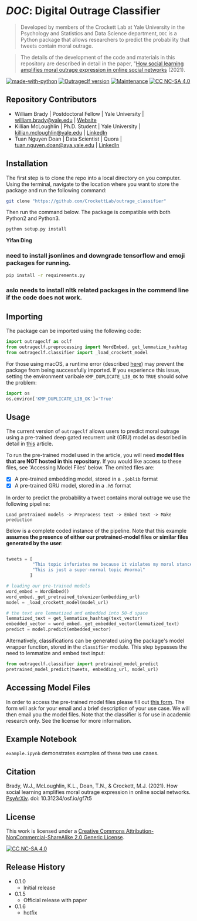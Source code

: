 # *DOC*: Digital Outrage Classifier

> Developed by members of the Crockett Lab at Yale University in the Psychology and Statistics and Data Science department, `DOC` is a Python package that allows researchers to predict the probability that tweets contain moral outrage. 

> The details of the development of the code and materials in this repository are described in detail in the paper, "[How social learning amplifies moral outrage expression in online social networks](https://psyarxiv.com/gf7t5) (2021).

[![made-with-python][made-with-python]](https://www.python.org/)
[![Outrageclf version][outrage-image]](www.google.com)
[![Maintenance](https://img.shields.io/badge/Maintained%3F-yes-green.svg)](www.google.com)
[![CC NC-SA 4.0](https://img.shields.io/badge/License-CC--NC--SA%202.0-lightgrey)](www.google.com)


## Repository Contributors
* William Brady | Postdoctoral Fellow | Yale University | william.brady@yale.edu | [Website](http://williamjbrady.com)
* Killian McLoughlin | Ph.D. Student | Yale University | killian.mcloughlin@yale.edu | [LinkedIn](www.linkedin.com/in/killian-mc-loughlin-5a151032)
* Tuan Nguyen Doan | Data Scientist | Quora | tuan.nguyen.doan@aya.yale.edu | [LinkedIn](https://www.linkedin.com/in/tuan-nguyen-doan)


## Installation

The first step is to clone the repo into a local directory on you computer. Using the terminal, navigate to the location where you want to store the package and run the following command:

```sh
git clone "https://github.com/CrockettLab/outrage_classifier"
```

Then run the command below. The package is compatible with both Python2 and Python3.
```sh
python setup.py install 
```

**Yifan Ding**
### need to install jsonlines and downgrade tensorflow and emoji packages for running.
```sh
pip install -r requirements.py
```

### aslo needs to install nltk related packages in the commend line if the code does not work.

## Importing
The package can be imported using the following code:

```python
import outrageclf as oclf
from outrageclf.preprocessing import WordEmbed, get_lemmatize_hashtag
from outrageclf.classifier import _load_crockett_model
```

For those using macOS, a runtime error (described [here](https://stackoverflow.com/questions/53014306/error-15-initializing-libiomp5-dylib-but-found-libiomp5-dylib-already-initial)) may prevent the package from being successfully imported. If you experience this issue, setting the environment varibale `KMP_DUPLICATE_LIB_OK` to `TRUE` should solve the problem:

```python
import os
os.environ['KMP_DUPLICATE_LIB_OK']='True'
```

## Usage
The current version of `outrageclf` allows users to predict moral outrage using a pre-trained deep gated recurrent unit (GRU) model as described in detail in [this](www.google.com) article. 

To run the pre-trained model used in the article, you will need **model files that are NOT hosted in this repository**. If you would like access to these files, see 'Accessing Model Files' below. The omited files are:

- [x] A pre-trained embedding model, stored in a `.joblib` format
- [x] A pre-trained GRU model, stored in a `.h5` format 

In order to predict the probability a tweet contains moral outrage we use the following pipeline:

```mermaid
Load pretrained models -> Preprocess text -> Embed text -> Make prediction 
```

Below is a complete coded instance of the pipeline. Note that this example **assumes the presence of either our pretrained-model files or similar files generated by the user**:

```python

tweets = [
          "This topic infuriates me because it violates my moral stance",
          "This is just a super-normal topic #normal"
         ]

# loading our pre-trained models
word_embed = WordEmbed()
word_embed._get_pretrained_tokenizer(embedding_url)
model = _load_crockett_model(model_url)

# the text are lemmatized and embedded into 50-d space
lemmatized_text = get_lemmatize_hashtag(text_vector)
embedded_vector = word_embed._get_embedded_vector(lemmatized_text)
predict = model.predict(embedded_vector)
```

Alternatively, classifications can be generated using the package's model wrapper function, stored in the `classifier` module. This step bypasses the need to lemmatize and embed text input:

```python
from outrageclf.classifier import pretrained_model_predict
pretrained_model_predict(tweets, embedding_url, model_url)
```
## Accessing Model Files
In order to access the pre-trained model files please fill out [this form](https://forms.gle/sRDbmtGK1dW6z6ff6). The form will ask for your email and a brief description of your use case. We will then email you the model files. Note that the classifier is for use in academic research only. See the license for more information.

## Example Notebook
`example.ipynb` demonstrates examples of these two use cases.

## Citation
Brady, W.J., McLoughlin, K.L., Doan, T.N., & Crockett, M.J. (2021). How social learning amplifies moral outrage expression in online social networks. [PsyArXiv](https://psyarxiv.com/gf7t5). doi: 10.31234/osf.io/gf7t5

## License
This work is licensed under a
[Creative Commons Attribution-NonCommercial-ShareAlike 2.0 Generic License][cc-nc-sa].

[![CC NC-SA 4.0][cc-nc-sa-image]][cc-nc-sa]

## Release History
* 0.1.0
    * Initial release
* 0.1.5
    * Official release with paper
* 0.1.6
    * hotfix

<!-- Markdown link & img dfn's -->
[made-with-python]: https://img.shields.io/badge/Made%20with-Python-FF0000.svg
[outrage-image]: https://img.shields.io/badge/DOC-v0.1.4-orange.svg
[cc-nc-sa]: https://creativecommons.org/licenses/by-nc-sa/2.0/
[cc-nc-sa-image]: https://licensebuttons.net/l/by-nc-sa/2.0/88x31.png
[cc-nc-sa-shield]: https://img.shields.io/badge/License-CC--NC--SA%202.0-lightgrey
[travis-image]: https://img.shields.io/travis/dbader/node-datadog-metrics/master.svg?style=flat-square
[travis-url]: https://travis-ci.org/dbader/node-datadog-metrics
